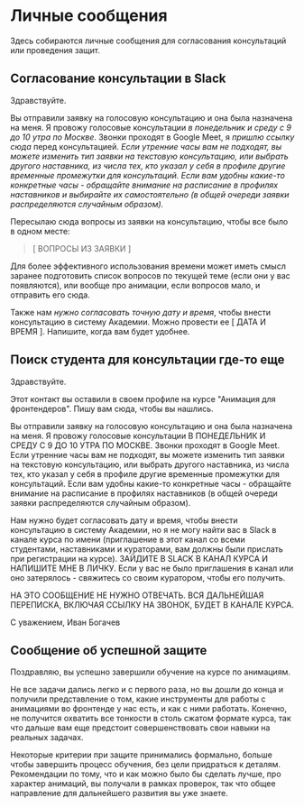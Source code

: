 # Личные сообщения


Здесь собираются личные сообщения для согласования консультаций или проведения защит.



## Согласование консультации в Slack

Здравствуйте.

Вы отправили заявку на голосовую консультацию и она была назначена на меня. Я провожу голосовые консультации *в понедельник и среду с 9 до 10 утра по Москве*. Звонки проходят в Google Meet, я *пришлю ссылку сюда* перед консультацией. _Если утренние часы вам не подходят, вы можете изменить тип заявки на текстовую консультацию, или выбрать другого наставника, из числа тех, кто указал у себя в профиле другие временные промежутки для консультаций. Если вам удобны какие-то конкретные часы - обращайте внимание на расписание в профилях наставников и выбирайте их самостоятельно (в общей очереди заявки распределяются случайным образом)._

Пересылаю сюда вопросы из заявки на консультацию, чтобы все было в одном месте:

> [ ВОПРОСЫ ИЗ ЗАЯВКИ ]

Для более эффективного использования времени может иметь смысл заранее подготовить список вопросов по текущей теме (если они у вас появляются), или вообще про анимации, если вопросов мало, и отправить его сюда.

Также нам *нужно согласовать точную дату и время*, чтобы внести консультацию в систему Академии. Можно провести ее [ ДАТА И ВРЕМЯ ]. Напишите, когда вам будет удобнее.



## Поиск студента для консультации где-то еще

Здравствуйте.

Этот контакт вы оставили в своем профиле на курсе "Анимация для фронтендеров". Пишу вам сюда, чтобы вы нашлись.

Вы отправили заявку на голосовую консультацию и она была назначена на меня. Я провожу голосовые консультации В ПОНЕДЕЛЬНИК И СРЕДУ С 9 ДО 10 УТРА ПО МОСКВЕ. Звонки проходят в Google Meet. Если утренние часы вам не подходят, вы можете изменить тип заявки на текстовую консультацию, или выбрать другого наставника, из числа тех, кто указал у себя в профиле другие временные промежутки для консультаций. Если вам удобны какие-то конкретные часы - обращайте внимание на расписание в профилях наставников (в общей очереди заявки распределяются случайным образом).

Нам нужно будет согласовать дату и время, чтобы внести консультацию в систему Академии, но я не могу найти вас в Slack в канале курса по имени (приглашение в этот канал со всеми студентами, наставниками и кураторами, вам должны были прислать при регистрации на курсе). ЗАЙДИТЕ В SLACK В КАНАЛ КУРСА И НАПИШИТЕ МНЕ В ЛИЧКУ. Если у вас не было приглашения в канал или оно затерялось - свяжитесь со своим куратором, чтобы его получить.

НА ЭТО СООБЩЕНИЕ НЕ НУЖНО ОТВЕЧАТЬ. ВСЯ ДАЛЬНЕЙШАЯ ПЕРЕПИСКА, ВКЛЮЧАЯ ССЫЛКУ НА ЗВОНОК, БУДЕТ В КАНАЛЕ КУРСА.

С уважением,
Иван Богачев



## Сообщение об успешной защите

Поздравляю, вы успешно завершили обучение на курсе по анимациям.

Не все задачи дались легко и с первого раза, но вы дошли до конца и получили представление о том, какие инструменты для работы с анимациями во фронтенде у нас есть, и как с ними работать. Конечно, не получится охватить все тонкости в столь сжатом формате курса, так что дальше вам еще предстоит совершенствовать свои навыки на реальных задачах.

Некоторые критерии при защите принимались формально, больше чтобы завершить процесс обучения, без цели придраться к деталям. Рекомендации по тому, что и как можно было бы сделать лучше, про характер анимаций, вы получали в рамках проверок, так что общее направление для дальнейшего развития вы уже знаете.

